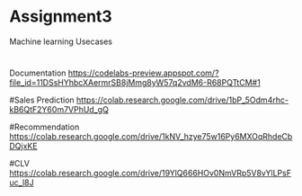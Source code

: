 # Assignment3
Machine learning Usecases

#
Documentation
https://codelabs-preview.appspot.com/?file_id=11DSsHYhbcXAermrSB8jMmg8yW57q2vdM6-R68PQTtCM#1

#Sales Prediction
https://colab.research.google.com/drive/1bP_5Odm4rhc-kB6QtF2Y60m7VPhUd_gQ

#Recommendation
https://colab.research.google.com/drive/1kNV_hzye75w16Py6MXOqRhdeCbDQjxKE

#CLV
https://colab.research.google.com/drive/19YlQ666HOv0NmVRp5V8vYlLPsFuc_l8J
